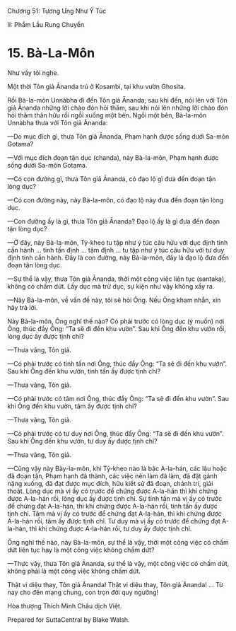  

Chương 51: Tương Ưng Như Ý Túc

II: Phẩm Lầu Rung Chuyển

# 15\. Bà-La-Môn

Như vầy tôi nghe.

Một thời Tôn giả Ānanda trú ở Kosambi, tại khu vườn Ghosita.

Rồi Bà-la-môn Unnàbha đi đến Tôn giả Ānanda; sau khi đến, nói lên với Tôn giả Ānanda những lời chào đón hỏi thăm, sau khi nói lên những lời chào đón hỏi thăm thân hữu rồi ngồi xuống một bên. Ngồi một bên, Bà-la-môn Unnàbha thưa với Tôn giả Ānanda:

—Do mục đích gì, thưa Tôn giả Ānanda, Phạm hạnh được sống dưới Sa-môn Gotama?

—Với mục đích đoạn tận dục (chanda), này Bà-la-môn, Phạm hạnh được sống dưới Sa-môn Gotama.

—Có con đường gì, thưa Tôn giả Ānanda, có đạo lộ gì đưa đến đoạn tận lòng dục?

—Có con đường này, này Bà-la-môn, có đạo lộ này đưa đến đoạn tận lòng dục.

—Con đường ấy là gì, thưa Tôn giả Ānanda? Ðạo lộ ấy là gì đưa đến đoạn tận lòng dục?

—Ở đây, này Bà-la-môn, Tỷ-kheo tu tập như ý túc câu hữu với dục định tinh cần hành … tinh tấn định … tâm định … tu tập như ý túc câu hữu với tư duy định tinh cần hành. Ðây là con đường, này Bà-la-môn, đây là đạo lộ đưa đến đoạn tận lòng dục.

—Sự thể là vậy, thưa Tôn giả Ānanda, thời một công việc liên tục (santaka), không có chấm dứt. Lấy dục mà trừ dục, sự kiện như vậy không xẩy ra.

—Này Bà-la-môn, về vấn đề này, tôi sẽ hỏi Ông. Nếu Ông kham nhẫn, xin hãy trả lời.

Này Bà-la-môn, Ông nghĩ thế nào? Có phải trước có lòng dục (ý muốn) nơi Ông, thúc đẩy Ông: “Ta sẽ đi đến khu vườn”. Sau khi Ông đến khu vườn rồi, lòng dục ấy được tịnh chỉ?

—Thưa vâng, Tôn giả.

—Có phải trước có tinh tấn nơi Ông, thúc đẩy Ông: “Ta sẽ đi đến khu vườn”. Sau khi Ông đến khu vườn, tinh tấn ấy được tịnh chỉ?

—Thưa vâng, Tôn giả.

—Có phải trước có tâm nơi Ông, thúc đẩy Ông: “Ta sẽ đi đến khu vườn”. Sau khi Ông đến khu vườn, tâm ấy được tịnh chỉ?

—Thưa vâng, Tôn giả.

—Có phải trước có tư duy nơi Ông, thúc đẩy Ông: “Ta sẽ đi đến khu vườn”. Sau khi Ông đến khu vườn, tư duy ấy được tịnh chỉ?

—Thưa vâng, Tôn giả.

—Cũng vậy này Bày-la-môn, khi Tỷ-kheo nào là bậc A-la-hán, các lậu hoặc đã đoạn tận, Phạm hạnh đã thành, các việc nên làm đã làm, đã đặt gánh nặng xuống, đã đạt được mục đích, hữu kiết sử đã đoạn, chánh trí, giải thoát. Lòng dục mà vị ấy có trước để chứng được A-la-hán thì khi chứng được A-la-hán rồi, lòng dục ấy được tịnh chỉ. Sự tinh tấn mà vị ấy có trước để chứng đạt A-la-hán, thì khi chứng được A-la-hán rồi, tinh tấn ấy được tịnh chỉ. Tâm mà vị ấy có trước để chứng đạt A-la-hán, thì khi chứng được A-la-hán rồi, tâm ấy được tịnh chỉ. Tư duy mà vị ấy có trước để chứng đạt A-la-hán, thì khi chứng được A-la-hán rồi, tư duy ấy được tịnh chỉ.

Ông nghĩ thế nào, này Bà-la-môn, sự thể là vậy, thời một công việc có chấm dứt liên tục hay là một công việc không chấm dứt?

—Thực vậy, thưa Tôn giả Ānanda, sự thể là vậy, một công việc có chấm dứt, không phải là một công việc không chấm dứt.

Thật vi diệu thay, Tôn giả Ānanda! Thật vi diệu thay, Tôn giả Ānanda! … Từ nay cho đến mạng chung, con trọn đời quy ngưỡng!

Hòa thượng Thích Minh Châu dịch Việt.

Prepared for SuttaCentral by Blake Walsh.